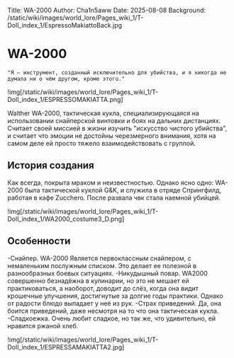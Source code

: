 Title: WA-2000
Author: Cha1n5aww
Date: 2025-08-08
Background: /static/wiki/images/world_lore/Pages_wiki_1/T-Doll_index_1/EspressoMakiattoBack.jpg
# WA-2000
```
"Я — инструмент, созданный исключительно для убийства, и я никогда не думала ни о чём другом, кроме этого."
```
!img[/static/wiki/images/world_lore/Pages_wiki_1/T-Doll_index_1/ESPRESSOMAKIATTA.png]

Walther WA-2000, тактическая кукла, специализирующаяся на использовании снайперской винтовки и боях на дальних дистанциях. Считает своей миссией в жизни изучить "искусство чистого убийства", и считает что эмоции не достойны черезмерного внимания, хотя на самом деле ей просто тяжело взаимодействовать с группой.

## История создания
Как всегда, покрыта мраком и неизвестностью. Однако ясно одно: WA-2000 была тактической куклой G&K, и служила в отряде Спрингфилд, работая в кафе Zucchero. После развала чвк стала наемной убийцей.

!img[/static/wiki/images/world_lore/Pages_wiki_1/T-Doll_index_1/WA2000_costume3_D.png]

## Особенности
-Снайпер. WA-2000 Является первоклассным снайпером, с немаленьким послужным списком. Это делает ее полезной в разнообразных боевых ситуациях.
-Никудышный повар. WA2000 совершенно безнадёжна в кулинарии, но это не мешает ей практиковаться, а наоборот, доводит до слёз, когда она видит крошечные улучшения, достигнутые за долгие годы практики. Однако от радости блюдо выпадает у неё из рук.
-Страх приведений. Да, она боится приведений, даже несмотря на то что она тактическая кукла. 
-Сладкоежка. Очень любит сладкое, но так же, что удивительно, ей нравится ржаной хлеб.

!img[/static/wiki/images/world_lore/Pages_wiki_1/T-Doll_index_1/ESPRESSAMAKIATTA2.jpg]